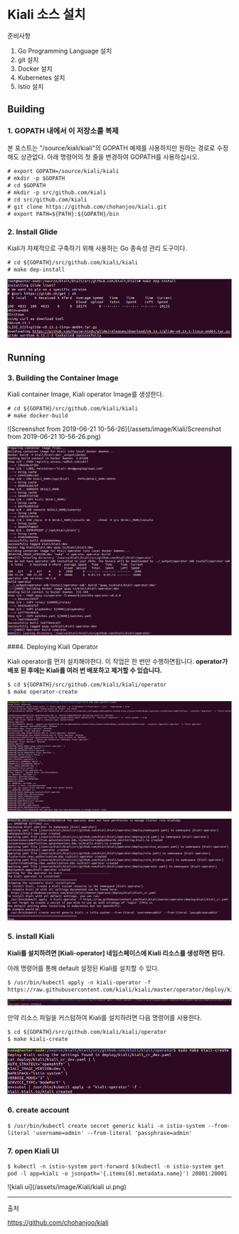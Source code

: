 # Kiali 소스 설치



준비사항

1. Go Programming Language 설치
2. git 설치
3. Docker 설치
4. Kubernetes 설치
5. Istio 설치



## Building

### 1. GOPATH 내에서 이 저장소를 복제

본 포스트는 "/source/kiali/kiali"의 GOPATH 예제를 사용하지만 원하는 경로로 수정해도 상관없다.
아래 명령어의 첫 줄을 변경하여 GOPATH를 사용하십시오.

```
# export GOPATH=/source/kiali/kiali
# mkdir -p $GOPATH
# cd $GOPATH
# mkdir -p src/github.com/kiali
# cd src/github.com/kiali
# git clone https://github.com/chohanjoo/kiali.git
# export PATH=${PATH}:${GOPATH}/bin
```



### 2. Install Glide

Kiali가 자체적으로 구축하기 위해 사용하는 Go 종속성 관리 도구이다.

```
# cd ${GOPATH}/src/github.com/kiali/kiali
# make dep-install
```



![deb-install](/assets/image/Kiali/deb-install.png)



## Running

### 3. Building the Container Image

Kiali container Image, Kiali operator Image를 생성한다. 

```
# cd ${GOPATH}/src/github.com/kiali/kiali
# make docker-build
```



![Screenshot from 2019-06-21 10-56-26](/assets/image/Kiali/Screenshot from 2019-06-21 10-56-26.png)

![docker-build](/assets/image/Kiali/docker-build.png)



###4. Deploying Kiali Operator

Kiali operator를 먼저 설치해야한다.
이 작업은 한 번만 수행하면됩니다. **operator가 배포 된 후에는 Kiali를 여러 번 배포하고 제거할 수 있습니다.**

```
$ cd ${GOPATH}/src/github.com/kiali/kiali/operator
$ make operator-create
```



![operator-create](/assets/image/Kiali/operator-create.png)

![operator-create_2](/assets/image/Kiali/operator-create_2.png)



### 5. install Kiali

**Kiali를 설치하려면 [Kiali-operator] 네임스페이스에 Kiali 리소스를 생성하면 된다.**

아래 명령어를 통해 default 설정된 Kiali를 설치할 수 있다.

~~~
$ /usr/bin/kubectl apply -n kiali-operator -f https://raw.githubusercontent.com/kiali/kiali/master/operator/deploy/kiali/kiali_cr.yaml
~~~

![create-kiali-default](/assets/image/Kiali/create-kiali-default.png)

만약 리소스 파일을 커스텀하여 Kiali를 설치하려면 다음 명령어를 사용한다.

~~~
$ cd ${GOPATH}/src/github.com/kiali/kiali/operator
$ make kiali-create
~~~



![kiali-create](/assets/image/Kiali/kiali-create.png)



### 6. create account

~~~
$ /usr/bin/kubectl create secret generic kiali -n istio-system --from-literal 'username=admin' --from-literal 'passphrase=admin'
~~~



### 7. open Kiali UI

~~~
$ kubectl -n istio-system port-forward $(kubectl -n istio-system get pod -l app=kiali -o jsonpath='{.items[0].metadata.name}') 20001:20001
~~~



![kiali ui](/assets/image/Kiali/kiali ui.png)



---

출처

https://github.com/chohanjoo/kiali
